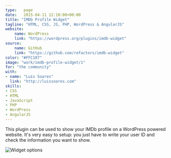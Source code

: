 ```yaml
---
type:   page
date:	2015-04-11 12:10:00+00:00
title: "IMDb Profile Widget"
tagline: "HTML, CSS, JS, PHP, WordPress & AngularJS"
website:
    name: WordPress
    link: "https://wordpress.org/plugins/imdb-widget"
source:
    name: GitHub
    link: "https://github.com/refactors/imdb-widget"
color: "#FFC107"
image: "work/imdb-profile-widget/1"
for: "the community"
with:
- name: "Luís Soares"
  link: "http://luissoares.com"
skills:
- CSS
- HTML
- JavaScript
- PHP
- WordPress
- AngularJS
---
```


This plugin can be used to show your IMDb profile on a WordPress powered website. It's very easy to setup: you just have to write your user ID and check the information you want to show. 

![Widget options](/images/work/imdb-profile-widget/2.jpg)
